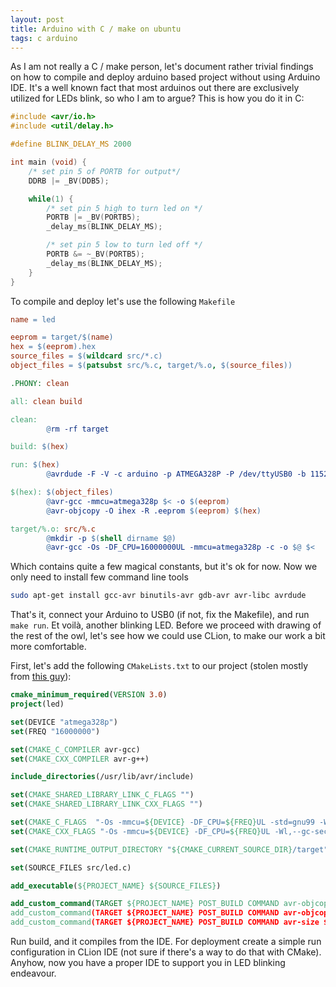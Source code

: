 ```yaml
---
layout: post
title: Arduino with C / make on ubuntu
tags: c arduino
---
```


As I am not really a C / make person, let's document rather trivial findings on how to compile and deploy arduino based project without using Arduino IDE. It's a well known fact that most arduinos out there are exclusively utilized for LEDs blink, so who I am to argue? This is how you do it in C:


```c
#include <avr/io.h>
#include <util/delay.h>

#define BLINK_DELAY_MS 2000

int main (void) {
    /* set pin 5 of PORTB for output*/
    DDRB |= _BV(DDB5);

    while(1) {
        /* set pin 5 high to turn led on */
        PORTB |= _BV(PORTB5);
        _delay_ms(BLINK_DELAY_MS);

        /* set pin 5 low to turn led off */
        PORTB &= ~_BV(PORTB5);
        _delay_ms(BLINK_DELAY_MS);
    }
}

```

To compile and deploy let's use the following `Makefile`

```makefile
name = led

eeprom = target/$(name)
hex = $(eeprom).hex
source_files = $(wildcard src/*.c)
object_files = $(patsubst src/%.c, target/%.o, $(source_files))

.PHONY: clean

all: clean build

clean:
        @rm -rf target

build: $(hex)

run: $(hex)
        @avrdude -F -V -c arduino -p ATMEGA328P -P /dev/ttyUSB0 -b 115200 -U flash:w:$(hex)

$(hex): $(object_files)
        @avr-gcc -mmcu=atmega328p $< -o $(eeprom)
        @avr-objcopy -O ihex -R .eeprom $(eeprom) $(hex)

target/%.o: src/%.c
        @mkdir -p $(shell dirname $@)
        @avr-gcc -Os -DF_CPU=16000000UL -mmcu=atmega328p -c -o $@ $<

```

Which contains quite a few magical constants, but it's ok for now. Now we only need to install few command line tools

```bash
sudo apt-get install gcc-avr binutils-avr gdb-avr avr-libc avrdude
```

That's it, connect your Arduino to USB0 (if not, fix the Makefile), and run `make run`. Et voilà, another blinking LED. Before we proceed with drawing of the rest of the owl, let's see how we could use CLion, to make our work a bit more comfortable.

First, let's add the following `CMakeLists.txt` to our project (stolen mostly from [this guy](https://github.com/MultiMote/avr-clion/blob/master/CMakeLists.txt)):

```cmake
cmake_minimum_required(VERSION 3.0)
project(led)

set(DEVICE "atmega328p")
set(FREQ "16000000")

set(CMAKE_C_COMPILER avr-gcc)
set(CMAKE_CXX_COMPILER avr-g++)

include_directories(/usr/lib/avr/include)

set(CMAKE_SHARED_LIBRARY_LINK_C_FLAGS "")
set(CMAKE_SHARED_LIBRARY_LINK_CXX_FLAGS "")

set(CMAKE_C_FLAGS  "-Os -mmcu=${DEVICE} -DF_CPU=${FREQ}UL -std=gnu99 -Wl,--gc-sections")
set(CMAKE_CXX_FLAGS "-Os -mmcu=${DEVICE} -DF_CPU=${FREQ}UL -Wl,--gc-sections")

set(CMAKE_RUNTIME_OUTPUT_DIRECTORY "${CMAKE_CURRENT_SOURCE_DIR}/target")

set(SOURCE_FILES src/led.c)

add_executable(${PROJECT_NAME} ${SOURCE_FILES})

add_custom_command(TARGET ${PROJECT_NAME} POST_BUILD COMMAND avr-objcopy -O ihex -R .eeprom ${CMAKE_RUNTIME_OUTPUT_DIRECTORY}/${PROJECT_NAME} ${CMAKE_RUNTIME_OUTPUT_DIRECTORY}/${PROJECT_NAME}.hex)
add_custom_command(TARGET ${PROJECT_NAME} POST_BUILD COMMAND avr-objcopy -O ihex -j .eeprom --set-section-flags=.eeprom="alloc,load" --change-section-lma .eeprom=0 ${CMAKE_RUNTIME_OUTPUT_DIRECTORY}/${PROJECT_NAME} ${CMAKE_RUNTIME_OUTPUT_DIRECTORY}/${PROJECT_NAME}.eep)
add_custom_command(TARGET ${PROJECT_NAME} POST_BUILD COMMAND avr-size ${CMAKE_RUNTIME_OUTPUT_DIRECTORY}/${PROJECT_NAME} --mcu=${DEVICE} --format=avr)
```

Run build, and it compiles from the IDE. For deployment create a simple run configuration in CLion IDE (not sure if there's a way to do that with CMake). Anyhow, now you have a proper IDE to support you in LED blinking endeavour.